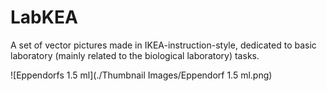 # LabKEA
A set of vector pictures made in IKEA-instruction-style, dedicated to basic laboratory (mainly related to the biological laboratory) tasks.


![Eppendorfs 1.5 ml](./Thumbnail Images/Eppendorf 1.5 ml.png)
